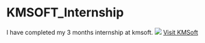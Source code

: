 # KMSOFT_Internship
I have completed my 3 months
internship at kmsoft.
<img src="https://github.com/user-attachments/assets/ce969b72-1901-4de3-a33b-404e5b409fbf"/>
<a href="https://kmsoft.in/" target="_blank" rel="noopener noreferrer">Visit KMSoft</a>
